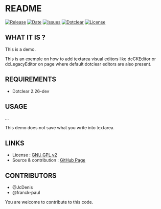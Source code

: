 # README

[![Release](https://img.shields.io/github/v/release/JcDenis/howtoPostEditor)](https://github.com/JcDenis/howtoPostEditor/releases)
[![Date](https://img.shields.io/github/release-date/JcDenis/howtoPostEditor)](https://github.com/JcDenis/howtoPostEditor/releases)
[![Issues](https://img.shields.io/github/issues/JcDenis/howtoPostEditor)](https://github.com/JcDenis/howtoPostEditor/issues)
[![Dotclear](https://img.shields.io/badge/dotclear-v2.26-blue.svg)](https://fr.dotclear.org/download)
[![License](https://img.shields.io/github/license/JcDenis/howtoPostEditor)](https://github.com/JcDenis/howtoPostEditor/blob/master/LICENSE)

## WHAT IT IS ?

This is a demo.

This is an exemple on how to add textarea visual editors
like dcCKEditor or dcLegacyEditor on page 
where default dotclear editors are also present.

## REQUIREMENTS

* Dotclear 2.26-dev

## USAGE

...

This demo does not save what you write into textarea.

## LINKS

 * License : [GNU GPL v2](https://www.gnu.org/licenses/gpl-2.0.html)
 * Source & contribution : [GitHub Page](https://github.com/JcDenis/howtoPostEditor)

## CONTRIBUTORS

 * @JcDenis
 * @franck-paul

 You are welcome to contribute to this code.